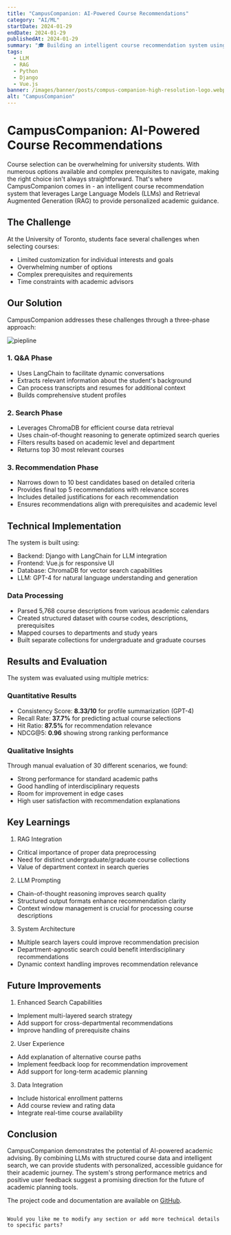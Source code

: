 ```yaml
---
title: "CampusCompanion: AI-Powered Course Recommendations"
category: "AI/ML"
startDate: 2024-01-29
endDate: 2024-01-29
publishedAt: 2024-01-29
summary: "🎓 Building an intelligent course recommendation system using LLMs and RAG to help university students make better academic decisions"
tags:
  - LLM
  - RAG
  - Python
  - Django
  - Vue.js
banner: /images/banner/posts/compus-companion-high-resolution-logo.webp
alt: "CampusCompanion"
---
```


# CampusCompanion: AI-Powered Course Recommendations

Course selection can be overwhelming for university students. With numerous options available and complex prerequisites to navigate, making the right choice isn't always straightforward. That's where CampusCompanion comes in - an intelligent course recommendation system that leverages Large Language Models (LLMs) and Retrieval Augmented Generation (RAG) to provide personalized academic guidance.

## The Challenge

At the University of Toronto, students face several challenges when selecting courses:
- Limited customization for individual interests and goals
- Overwhelming number of options
- Complex prerequisites and requirements
- Time constraints with academic advisors

## Our Solution

CampusCompanion addresses these challenges through a three-phase approach:

![piepline](/images/posts/campuscompanion/pipeline.png)

### 1. Q&A Phase
- Uses LangChain to facilitate dynamic conversations
- Extracts relevant information about the student's background
- Can process transcripts and resumes for additional context
- Builds comprehensive student profiles

### 2. Search Phase
- Leverages ChromaDB for efficient course data retrieval
- Uses chain-of-thought reasoning to generate optimized search queries
- Filters results based on academic level and department
- Returns top 30 most relevant courses

### 3. Recommendation Phase
- Narrows down to 10 best candidates based on detailed criteria
- Provides final top 5 recommendations with relevance scores
- Includes detailed justifications for each recommendation
- Ensures recommendations align with prerequisites and academic level

## Technical Implementation

The system is built using:
- Backend: Django with LangChain for LLM integration
- Frontend: Vue.js for responsive UI
- Database: ChromaDB for vector search capabilities
- LLM: GPT-4 for natural language understanding and generation

### Data Processing
- Parsed 5,768 course descriptions from various academic calendars
- Created structured dataset with course codes, descriptions, prerequisites
- Mapped courses to departments and study years
- Built separate collections for undergraduate and graduate courses

## Results and Evaluation

The system was evaluated using multiple metrics:

### Quantitative Results
- Consistency Score: **8.33/10** for profile summarization (GPT-4)
- Recall Rate: **37.7%** for predicting actual course selections
- Hit Ratio: **87.5%** for recommendation relevance
- NDCG@5: **0.96** showing strong ranking performance

### Qualitative Insights
Through manual evaluation of 30 different scenarios, we found:
- Strong performance for standard academic paths
- Good handling of interdisciplinary requests
- Room for improvement in edge cases
- High user satisfaction with recommendation explanations

## Key Learnings

1. RAG Integration
- Critical importance of proper data preprocessing
- Need for distinct undergraduate/graduate course collections
- Value of department context in search queries

2. LLM Prompting
- Chain-of-thought reasoning improves search quality
- Structured output formats enhance recommendation clarity
- Context window management is crucial for processing course descriptions

3. System Architecture
- Multiple search layers could improve recommendation precision
- Department-agnostic search could benefit interdisciplinary recommendations
- Dynamic context handling improves recommendation relevance

## Future Improvements

1. Enhanced Search Capabilities
- Implement multi-layered search strategy
- Add support for cross-departmental recommendations
- Improve handling of prerequisite chains

2. User Experience
- Add explanation of alternative course paths
- Implement feedback loop for recommendation improvement
- Add support for long-term academic planning

3. Data Integration
- Include historical enrollment patterns
- Add course review and rating data
- Integrate real-time course availability

## Conclusion

CampusCompanion demonstrates the potential of AI-powered academic advising. By combining LLMs with structured course data and intelligent search, we can provide students with personalized, accessible guidance for their academic journey. The system's strong performance metrics and positive user feedback suggest a promising direction for the future of academic planning tools.

The project code and documentation are available on [GitHub](your-repo-link).
```

Would you like me to modify any section or add more technical details to specific parts?